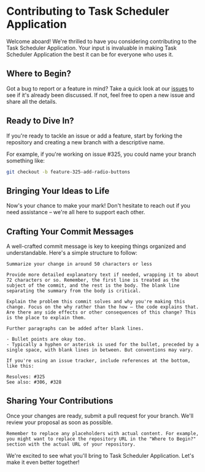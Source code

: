 # Contributing to Task Scheduler Application

Welcome aboard! We're thrilled to have you considering contributing to the Task Scheduler Application. Your input is invaluable in making Task Scheduler Application the best it can be for everyone who uses it.

## Where to Begin?

Got a bug to report or a feature in mind? Take a quick look at our [issues](https://github.com/luigi-dv/task-scheduler-ts/issues) to see if it's already been discussed. If not, feel free to open a new issue and share all the details.

## Ready to Dive In?

If you're ready to tackle an issue or add a feature, start by forking the repository and creating a new branch with a descriptive name.

For example, if you're working on issue #325, you could name your branch something like:

```bash
git checkout -b feature-325-add-radio-buttons
```

## Bringing Your Ideas to Life

Now's your chance to make your mark! Don't hesitate to reach out if you need assistance – we're all here to support each other.

## Crafting Your Commit Messages

A well-crafted commit message is key to keeping things organized and understandable. Here's a simple structure to follow:

```text
Summarize your change in around 50 characters or less

Provide more detailed explanatory text if needed, wrapping it to about 72 characters or so. Remember, the first line is treated as the subject of the commit, and the rest is the body. The blank line separating the summary from the body is critical.

Explain the problem this commit solves and why you're making this change. Focus on the why rather than the how – the code explains that. Are there any side effects or other consequences of this change? This is the place to explain them.

Further paragraphs can be added after blank lines.

- Bullet points are okay too.
- Typically a hyphen or asterisk is used for the bullet, preceded by a single space, with blank lines in between. But conventions may vary.

If you're using an issue tracker, include references at the bottom, like this:

Resolves: #325
See also: #306, #328
```

## Sharing Your Contributions

Once your changes are ready, submit a pull request for your branch. We'll review your proposal as soon as possible.

```text
Remember to replace any placeholders with actual content. For example, you might want to replace the repository URL in the "Where to Begin?" section with the actual URL of your repository.
```

We're excited to see what you'll bring to Task Scheduler Application. Let's make it even better together!
